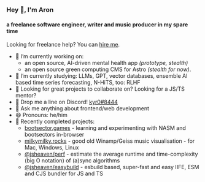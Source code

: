 ### Hey 👋, I'm Aron
#### a freelance software engineer, writer and music producer in my spare time

Looking for freelance help? You can [hire me](https://aron-homberg.de).

- 🔭 I’m currently working on:
  - an open source, AI-driven mental health app *(prototype, stealth)* 
  - an open source green computing CMS for Astro *(stealth for now)*.
- 🌱 I’m currently studying: LLMs, GPT, vector databases, ensemble AI based time series forecasting, N-HiTS, too: RLHF 
- 🤔 Looking for great projects to collaborate on? Looking for a JS/TS mentor?
- 🤖 Drop me a line on Discord! [kyr0#8444](https://discordapp.com/users/kyr0#8444)
- 💬 Ask me anything about frontend/web development
- 😄 Pronouns: he/him
- 🫶 Recently completed projects:
  - [bootsector.games](https://bootsector.games) - learning and experimenting with NASM and bootsectors in-browser
  - [milkymilky.rocks](https://milkymilky.rocks) - good old Winamp/Geiss music visualisation - for Mac, Windows, Linux
  - [@jsheaven/perf](https://github.com/jsheaven/perf) - estimate the average runtime and time-complexity (big O notation) of (a)sync algorithms
  - [@jsheaven/easybuild](https://github.com/jsheaven/easybuild) - esbuild based, super-fast and easy IIFE, ESM and CJS bundler for JS and TS

